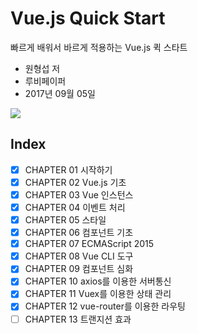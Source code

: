 # Vue.js Quick Start

빠르게 배워서 바르게 적용하는 Vue.js 퀵 스타트

* 원형섭 저 
* 루비페이퍼
* 2017년 09월 05일

<img src="http://image.yes24.com/goods/45091747/300x0"/>

## Index

- [x] CHAPTER 01 시작하기
- [x] CHAPTER 02 Vue.js 기초
- [x] CHAPTER 03 Vue 인스턴스
- [x] CHAPTER 04 이벤트 처리
- [x] CHAPTER 05 스타일
- [x] CHAPTER 06 컴포넌트 기초
- [x] CHAPTER 07 ECMAScript 2015
- [x] CHAPTER 08 Vue CLI 도구
- [x] CHAPTER 09 컴포넌트 심화
- [x] CHAPTER 10 axios를 이용한 서버통신
- [x] CHAPTER 11 Vuex를 이용한 상태 관리
- [x] CHAPTER 12 vue-router를 이용한 라우팅
- [ ] CHAPTER 13 트랜지션 효과
